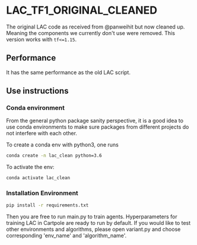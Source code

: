 # LAC_TF1_ORIGINAL_CLEANED

The original LAC code as received from @panweihit but now cleaned up. Meaning the
components we currently don't use were removed. This version works with `tf<=1.15`.

## Performance

It has the same performance as the old LAC script.

## Use instructions

### Conda environment

From the general python package sanity perspective, it is a good idea to use conda environments to make sure packages from different projects do not interfere with each other.

To create a conda env with python3, one runs

```bash
conda create -n lac_clean python=3.6
```

To activate the env:

```bash
conda activate lac_clean
```

### Installation Environment

```bash
pip install -r requirements.txt
```

Then you are free to run main.py to train agents. Hyperparameters for training LAC in Cartpole are ready to run by default. If you would like to test other environments and algorithms, please open variant.py and choose corresponding 'env_name' and 'algorithm_name'.
